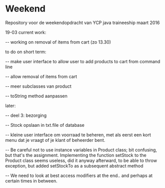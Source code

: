 # Weekend
Repository voor de weekendopdracht van YCP java traineeship maart 2016




19-03
current work:

-- working on removal of items from cart (zo 13.30)






to do on short term:


-- make user interface to allow user to add products to cart from 	command line

-- allow removal of items from cart

-- meer subclasses van product

-- toString method aanpassen




later:

-- deel 3: bezorging

-- Stock opslaan in txt.file of database

-- kleine user interface om voorraad te beheren, met als eerst een kort menu dat je vraagt of je klant of beheerder bent.







-- Be careful not to use instance variables in Product class; bit confusing, but that's the assignment. Implementing the function setStock to the Product class seems useless, did it anyway afterward, to be able to throw exception, but added setStockTo as a subsequent abstract method


-- We need to look at best access modifiers at the end.. and perhaps at certain times in between.
